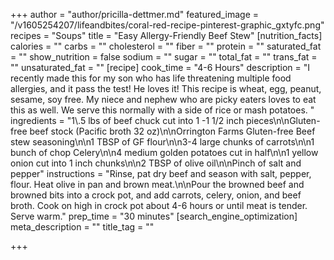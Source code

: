 +++
author = "author/pricilla-dettmer.md"
featured_image = "/v1605254207/lifeandbites/coral-red-recipe-pinterest-graphic_gxtyfc.png"
recipes = "Soups"
title = "Easy Allergy-Friendly Beef Stew"
[nutrition_facts]
calories = ""
carbs = ""
cholesterol = ""
fiber = ""
protein = ""
saturated_fat = ""
show_nutrition = false
sodium = ""
sugar = ""
total_fat = ""
trans_fat = ""
unsaturated_fat = ""
[recipe]
cook_time = "4-6 Hours"
description = "I recently made this for my son who has life threatening multiple food allergies, and it pass the test! He loves it! This recipe is wheat, egg, peanut, sesame, soy free. My niece and nephew who are picky eaters loves to eat this as well. We serve this normally with a side of rice or mash potatoes. "
ingredients = "1\\.5 lbs of beef chuck cut into 1 -1 1/2 inch pieces\n\nGluten-free beef stock (Pacific broth 32 oz)\n\nOrrington Farms Gluten-free Beef stew seasoning\n\n1 TBSP of GF flour\n\n3-4 large chunks of carrots\n\n1 bunch of chop Celery\n\n4 medium golden potatoes cut in half\n\n1 yellow onion cut into 1 inch chunks\n\n2 TBSP of olive oil\n\nPinch of salt and pepper"
instructions = "Rinse, pat dry beef and season with salt, pepper, flour. Heat olive in pan and brown meat.\n\nPour the browned beef and browned bits into a crock pot, and add carrots, celery, onion, and beef broth. Cook on high in crock pot about 4-6 hours or until meat is tender. Serve warm."
prep_time = "30 minutes"
[search_engine_optimization]
meta_description = ""
title_tag = ""

+++
